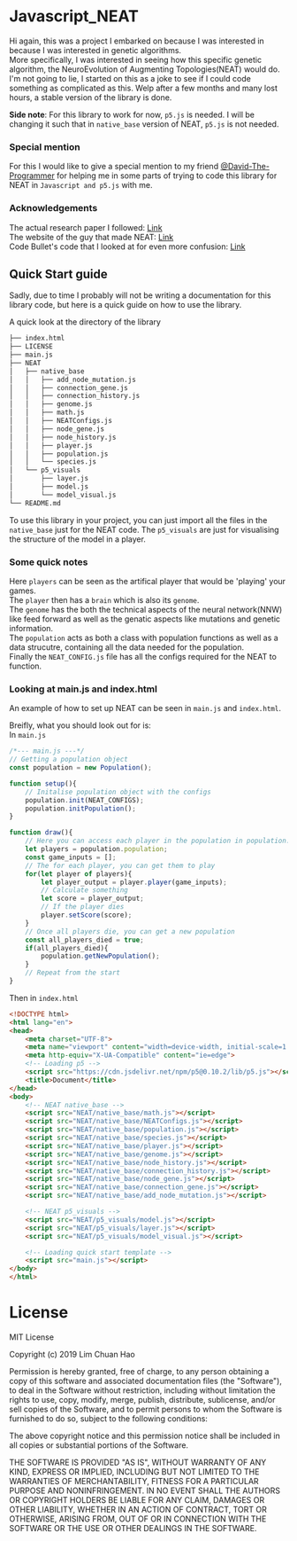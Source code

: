 # Javascript_NEAT

Hi again, this was a project I embarked on because I was interested in because I was interested in genetic algorithms.  
More specifically, I was interested in seeing how this specific genetic algorithm, the NeuroEvolution of Augmenting Topologies(NEAT) would do.  
I'm not going to lie, I started on this as a joke to see if I could code something as complicated as this. Welp after a few months and many lost hours, a stable version of the library is done.  

**Side note**: For this library to work for now, `p5.js` is needed. I will be changing it such that in `native_base` version of NEAT, `p5.js` is not needed.

### Special mention
For this I would like to give a special mention to my friend [@David-The-Programmer](https://github.com/David-The-Programmer) for helping me in some parts of trying to code this library for NEAT in `Javascript and p5.js` with me.

### Acknowledgements
The actual research paper I followed: [Link](http://nn.cs.utexas.edu/downloads/papers/stanley.ec02.pdf)  
The website of the guy that made NEAT: [Link](http://www.cs.ucf.edu/~kstanley/)  
Code Bullet's code that I looked at for even more confusion: [Link](https://github.com/Code-Bullet/NEAT-Template-JavaScript)  

## Quick Start guide  
Sadly, due to time I probably will not be writing a documentation for this library code, but here is a quick guide on how to use the library.  

A quick look at the directory of the library

```bash
├── index.html
├── LICENSE
├── main.js
├── NEAT
│   ├── native_base
│   │   ├── add_node_mutation.js
│   │   ├── connection_gene.js
│   │   ├── connection_history.js
│   │   ├── genome.js
│   │   ├── math.js
│   │   ├── NEATConfigs.js
│   │   ├── node_gene.js
│   │   ├── node_history.js
│   │   ├── player.js
│   │   ├── population.js
│   │   └── species.js
│   └── p5_visuals
│       ├── layer.js
│       ├── model.js
│       └── model_visual.js
└── README.md
```

To use this library in your project, you can just import all the files in the `native_base` just for the NEAT code. The `p5_visuals` are just for visualising the structure of the model in a player.

### Some quick notes  
Here `players` can be seen as the artifical player that would be 'playing' your games.  
The `player` then has a `brain` which is also its `genome`.  
The `genome` has the both the technical aspects of the neural network(NNW) like feed forward as well as the genatic aspects like mutations and genetic information.  
The `population` acts as both a class with population functions as well as a data strucutre, containing all the data needed for the population.  
Finally the `NEAT_CONFIG.js` file has all the configs required for the NEAT to function.  

### Looking at main.js and index.html  
An example of how to set up NEAT can be seen in `main.js` and `index.html`.  

Breifly, what you should look out for is:  
In `main.js`
```Javascript
/*--- main.js ---*/
// Getting a population object
const population = new Population();

function setup(){
    // Initalise population object with the configs
    population.init(NEAT_CONFIGS);
    population.initPopulation();
}

function draw(){
    // Here you can access each player in the population in population.population
    let players = population.population;
    const game_inputs = [];
    // The for each player, you can get them to play
    for(let player of players){
        let player_output = player.player(game_inputs);
        // Calculate something
        let score = player_output;
        // If the player dies
        player.setScore(score);
    }
    // Once all players die, you can get a new population
    const all_players_died = true;
    if(all_players_died){
        population.getNewPopulation();
    }
    // Repeat from the start
}
```  

Then in `index.html`  
```html
<!DOCTYPE html>
<html lang="en">
<head>
    <meta charset="UTF-8">
    <meta name="viewport" content="width=device-width, initial-scale=1.0">
    <meta http-equiv="X-UA-Compatible" content="ie=edge">
    <!-- Loading p5 -->
    <script src="https://cdn.jsdelivr.net/npm/p5@0.10.2/lib/p5.js"></script>
    <title>Document</title>
</head>
<body>
    <!-- NEAT native_base -->
    <script src="NEAT/native_base/math.js"></script>
    <script src="NEAT/native_base/NEATConfigs.js"></script>
    <script src="NEAT/native_base/population.js"></script>
    <script src="NEAT/native_base/species.js"></script>
    <script src="NEAT/native_base/player.js"></script>
    <script src="NEAT/native_base/genome.js"></script>
    <script src="NEAT/native_base/node_history.js"></script>
    <script src="NEAT/native_base/connection_history.js"></script>
    <script src="NEAT/native_base/node_gene.js"></script>
    <script src="NEAT/native_base/connection_gene.js"></script>
    <script src="NEAT/native_base/add_node_mutation.js"></script>

    <!-- NEAT p5_visuals -->
    <script src="NEAT/p5_visuals/model.js"></script>
    <script src="NEAT/p5_visuals/layer.js"></script>
    <script src="NEAT/p5_visuals/model_visual.js"></script>

    <!-- Loading quick start template -->
    <script src="main.js"></script>
</body>
</html>
```

# License

MIT License

Copyright (c) 2019 Lim Chuan Hao

Permission is hereby granted, free of charge, to any person obtaining a copy
of this software and associated documentation files (the "Software"), to deal
in the Software without restriction, including without limitation the rights
to use, copy, modify, merge, publish, distribute, sublicense, and/or sell
copies of the Software, and to permit persons to whom the Software is
furnished to do so, subject to the following conditions:

The above copyright notice and this permission notice shall be included in all
copies or substantial portions of the Software.

THE SOFTWARE IS PROVIDED "AS IS", WITHOUT WARRANTY OF ANY KIND, EXPRESS OR
IMPLIED, INCLUDING BUT NOT LIMITED TO THE WARRANTIES OF MERCHANTABILITY,
FITNESS FOR A PARTICULAR PURPOSE AND NONINFRINGEMENT. IN NO EVENT SHALL THE
AUTHORS OR COPYRIGHT HOLDERS BE LIABLE FOR ANY CLAIM, DAMAGES OR OTHER
LIABILITY, WHETHER IN AN ACTION OF CONTRACT, TORT OR OTHERWISE, ARISING FROM,
OUT OF OR IN CONNECTION WITH THE SOFTWARE OR THE USE OR OTHER DEALINGS IN THE
SOFTWARE.

